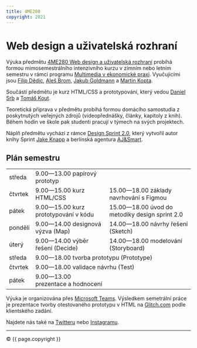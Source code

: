 ```yaml
---
title: 4ME280
copyright: 2021
---
```

# Web design a uživatelská rozhraní

Výuka předmětu [4ME280 Web design a uživatelská rozhraní](https://insis.vse.cz/katalog/syllabus.pl?predmet=156489) probíhá formou mimosemestrálního intenzivního kurzu v zimním nebo letním semestru 
v rámci programu [Multimedia v ekonomické praxi](https://kme.vse.cz/studium/bakalarske-studium/obor-multimedia-v-ekonomicke-praxi/).
Vyučujícími jsou [Filip Dědic](https://www.linkedin.com/in/filipdedic/), 
[Aleš Brom](https://www.linkedin.com/in/ales-brom-8077527/), [Jakub Goldmann](https://www.linkedin.com/in/jakubgoldmann) 
a [Martin Kopta](https://www.linkedin.com/in/kopta).

Součástí předmětu je kurz HTML/CSS a prototypování, který vedou [Daniel Srb](https://www.linkedin.com/in/danielsrb/) a [Tomáš Kout](https://www.linkedin.com/in/tom%C3%A1%C5%A1-kout/).

Teoretická příprava v předmětu probíhá formou domácího samostudia z poskytnutých 
veřejných zdrojů (videopřednášky, články, kapitoly z knih). Během hodin ve škole 
pak studenti pracují v týmech na svých projektech.

Náplň předmětu vychází z rámce [Design Sprint 2.0](https://www.sessionlab.com/templates/design-sprint-2-0/), který vytvořil autor knihy Sprint [Jake Knapp](https://jakeknapp.com/) a berlínská agentura [AJ&Smart](https://ajsmart.com).

## Plán semestru


<table>
  <tbody>
    <tr>
      <td> středa  </td>
      <td> 9.00—13.00 papírový prototyp </td>
      <td> </td>
    </tr>
    <tr>
      <td> čtvrtek </td>
      <td> 9.00—15.00 kurz HTML/CSS </td>
      <td> 15.00—18.00 základy navrhování s Figmou </td>
    </tr>
    <tr>
      <td> pátek </td>
      <td> 9.00—15.00 kurz prototypování v kódu </td>
      <td> 15.00—18.00 úvod do metodiky design sprint 2.0 </td>
    </tr>
    <tr>
      <td> pondělí </td>
      <td> 9.00—14.00 designová výzva (Map) </td>
      <td> 14.00—18.00 návrhy řešení (Sketch) </td>
    </tr>
    <tr>
      <td> úterý </td>
      <td> 9.00—14.00 výběr řešení (Decide) </td>
      <td> 14.00—18.00 modelování (Storyboard) </td>
    </tr>
    <tr>
      <td> středa </td>
      <td colspan="2"> 9.00—18.00 tvorba prototypu (Prototype) </td>
    </tr>
    <tr>
      <td> čtvrtek </td>
      <td colspan="2"> 9.00—18.00 validace návrhu (Test) </td>
    </tr>
    <tr>
      <td> pátek </td>
      <td> 9.00—13.00 prezentace a hodnocení </td>
      <td> </td>
    </tr>
  </tbody>
</table>


Výuka je organizována přes [Microsoft Teams](https://teams.microsoft.com/l/team/19%3a562d24c4bc2c4311a8343ec55cb3b752%40thread.tacv2/conversations?groupId=fb044ea7-c288-48bc-8c9b-c4b7f16d1380&tenantId=2b51a4b3-443f-4406-8ca4-19056a79a444). Výsledkem semetrální práce je prezentace tvorby otestovaného prototypu v HTML na [Glitch.com](https://glitch.com/@4me280) podle klientského zadání.

Najdete nás také na [Twitteru](https://twitter.com/4me280) nebo [Instagramu](https://instagram.com/4me280).

---

&copy; {{ page.copyright }}
